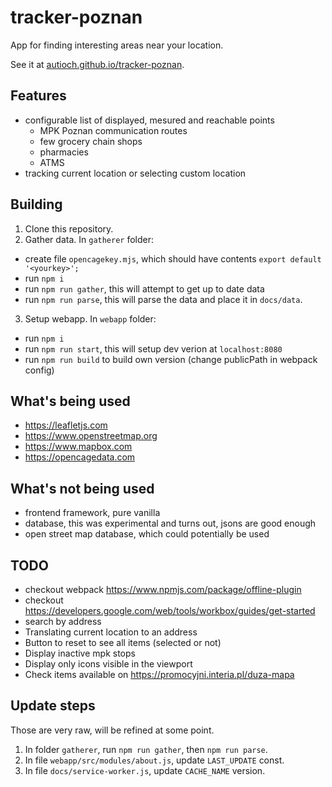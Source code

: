# tracker-poznan

App for finding interesting areas near your location.

See it at [autioch.github.io/tracker-poznan](https://autioch.github.io/tracker-poznan).

## Features
- configurable list of displayed, mesured and reachable points
  - MPK Poznan communication routes
  - few grocery chain shops
  - pharmacies
  - ATMS
- tracking current location or selecting custom location

## Building
1. Clone this repository.
2. Gather data. In `gatherer` folder:
  - create file `opencagekey.mjs`, which should have contents `export default '<yourkey>';`
  - run `npm i`
  - run `npm run gather`, this will attempt to get up to date data
  - run `npm run parse`, this will parse the data and place it in `docs/data`.
3. Setup webapp. In `webapp` folder:
  - run `npm i`
  - run `npm run start`, this will setup dev verion at `localhost:8080`
  - run `npm run build` to build own version (change publicPath in webpack config)

## What's being used
- https://leafletjs.com
- https://www.openstreetmap.org
- https://www.mapbox.com
- https://opencagedata.com

## What's not being used
- frontend framework, pure vanilla
- database, this was experimental and turns out, jsons are good enough
- open street map database, which could potentially be used

## TODO
- checkout webpack https://www.npmjs.com/package/offline-plugin
- checkout https://developers.google.com/web/tools/workbox/guides/get-started
- search by address
- Translating current location to an address
- Button to reset to see all items (selected or not)
- Display inactive mpk stops
- Display only icons visible in the viewport
- Check items available on https://promocyjni.interia.pl/duza-mapa

## Update steps
Those are very raw, will be refined at some point.
1. In folder `gatherer`, run `npm run gather`, then `npm run parse`.
2. In file `webapp/src/modules/about.js`, update `LAST_UPDATE` const.
3. In file `docs/service-worker.js`, update `CACHE_NAME` version.

